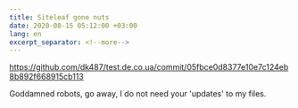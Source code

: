 ```yaml
---
title: Siteleaf gone nuts
date: 2020-08-15 05:12:00 +03:00
lang: en
excerpt_separator: <!--more-->
---
```


<!--more-->
<https://github.com/dk487/test.de.co.ua/commit/05fbce0d8377e10e7c124eb8b892f668915cb113>

Goddamned robots, go away, I do not need your 'updates' to my files.
